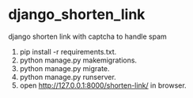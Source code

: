 # django_shorten_link
django shorten link with captcha to handle spam

1. pip install -r requirements.txt.
2. python manage.py makemigrations.
3. python manage.py migrate.
4. python manage.py runserver.
5. open http://127.0.0.1:8000/shorten-link/ in browser.
